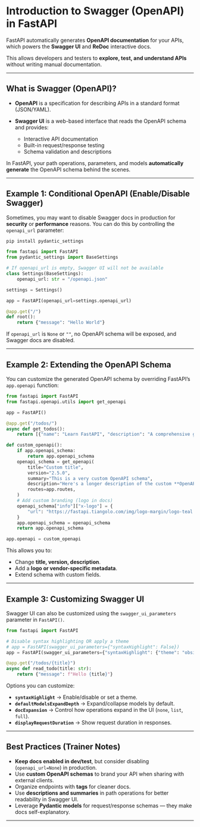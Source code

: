 # Introduction to Swagger (OpenAPI) in FastAPI

FastAPI automatically generates **OpenAPI documentation** for your APIs, which powers the **Swagger UI** and **ReDoc** interactive docs.

This allows developers and testers to **explore, test, and understand APIs** without writing manual documentation.

---

## What is Swagger (OpenAPI)?

* **OpenAPI** is a specification for describing APIs in a standard format (JSON/YAML).
* **Swagger UI** is a web-based interface that reads the OpenAPI schema and provides:

  * Interactive API documentation
  * Built-in request/response testing
  * Schema validation and descriptions

In FastAPI, your path operations, parameters, and models **automatically generate** the OpenAPI schema behind the scenes.

---

## Example 1: Conditional OpenAPI (Enable/Disable Swagger)

Sometimes, you may want to disable Swagger docs in production for **security** or **performance** reasons.
You can do this by controlling the `openapi_url` parameter:

```bash
pip install pydantic_settings
```

```python
from fastapi import FastAPI
from pydantic_settings import BaseSettings

# If openapi_url is empty, Swagger UI will not be available
class Settings(BaseSettings):
    openapi_url: str = "/openapi.json"

settings = Settings()

app = FastAPI(openapi_url=settings.openapi_url)

@app.get("/")
def root():
    return {"message": "Hello World"}
```

If `openapi_url` is `None` or `""`, no OpenAPI schema will be exposed, and Swagger docs are disabled.

---

## Example 2: Extending the OpenAPI Schema

You can customize the generated OpenAPI schema by overriding FastAPI’s `app.openapi` function:

```python
from fastapi import FastAPI
from fastapi.openapi.utils import get_openapi

app = FastAPI()

@app.get("/todos/")
async def get_todos():
    return [{"name": "Learn FastAPI", "description": "A comprehensive guide to FastAPI"}]

def custom_openapi():
    if app.openapi_schema:
        return app.openapi_schema
    openapi_schema = get_openapi(
        title="Custom title",
        version="2.5.0",
        summary="This is a very custom OpenAPI schema",
        description="Here's a longer description of the custom **OpenAPI** schema",
        routes=app.routes,
    )
    # Add custom branding (logo in docs)
    openapi_schema["info"]["x-logo"] = {
        "url": "https://fastapi.tiangolo.com/img/logo-margin/logo-teal.png"
    }
    app.openapi_schema = openapi_schema
    return app.openapi_schema

app.openapi = custom_openapi
```

This allows you to:

* Change **title, version, description**.
* Add a **logo or vendor-specific metadata**.
* Extend schema with custom fields.

---

## Example 3: Customizing Swagger UI

Swagger UI can also be customized using the `swagger_ui_parameters` parameter in `FastAPI()`.

```python
from fastapi import FastAPI

# Disable syntax highlighting OR apply a theme
# app = FastAPI(swagger_ui_parameters={"syntaxHighlight": False})
app = FastAPI(swagger_ui_parameters={"syntaxHighlight": {"theme": "obsidian"}})

@app.get("/todos/{title}")
async def read_todo(title: str):
    return {"message": f"Hello {title}"}
```

Options you can customize:

* **`syntaxHighlight`** → Enable/disable or set a theme.
* **`defaultModelsExpandDepth`** → Expand/collapse models by default.
* **`docExpansion`** → Control how operations expand in the UI (`none`, `list`, `full`).
* **`displayRequestDuration`** → Show request duration in responses.

---

## Best Practices (Trainer Notes)

* **Keep docs enabled in dev/test**, but consider disabling (`openapi_url=None`) in production.
* Use **custom OpenAPI schemas** to brand your API when sharing with external clients.
* Organize endpoints with **tags** for cleaner docs.
* Use **descriptions and summaries** in path operations for better readability in Swagger UI.
* Leverage **Pydantic models** for request/response schemas — they make docs self-explanatory.

---